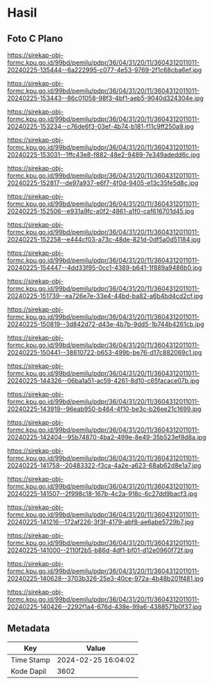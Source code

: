 # Hasil

## Foto C Plano

https://sirekap-obj-formc.kpu.go.id/99bd/pemilu/pdpr/36/04/31/20/11/3604312011011-20240225-135444--6a222995-c077-4e53-9769-2f1c68cba6ef.jpg

https://sirekap-obj-formc.kpu.go.id/99bd/pemilu/pdpr/36/04/31/20/11/3604312011011-20240225-153443--86c01058-98f3-4bf1-aeb5-9040d324304e.jpg

https://sirekap-obj-formc.kpu.go.id/99bd/pemilu/pdpr/36/04/31/20/11/3604312011011-20240225-153234--c76de6f3-03ef-4b74-b181-f11c9ff250a9.jpg

https://sirekap-obj-formc.kpu.go.id/99bd/pemilu/pdpr/36/04/31/20/11/3604312011011-20240225-153031--1ffc43e8-f882-48e2-9489-7e349adedd6c.jpg

https://sirekap-obj-formc.kpu.go.id/99bd/pemilu/pdpr/36/04/31/20/11/3604312011011-20240225-152817--de97a937-e6f7-4f0d-9405-e13c35fe5d8c.jpg

https://sirekap-obj-formc.kpu.go.id/99bd/pemilu/pdpr/36/04/31/20/11/3604312011011-20240225-152506--e931a9fc-a0f2-4861-a1f0-caf616701d45.jpg

https://sirekap-obj-formc.kpu.go.id/99bd/pemilu/pdpr/36/04/31/20/11/3604312011011-20240225-152258--e444cf03-a73c-48de-821d-0df5a0d51184.jpg

https://sirekap-obj-formc.kpu.go.id/99bd/pemilu/pdpr/36/04/31/20/11/3604312011011-20240225-154447--4dd33f95-0cc1-4389-b641-1f889a9486b0.jpg

https://sirekap-obj-formc.kpu.go.id/99bd/pemilu/pdpr/36/04/31/20/11/3604312011011-20240225-151739--ea726e7e-33e4-44bd-ba82-a6b4bd4cd2cf.jpg

https://sirekap-obj-formc.kpu.go.id/99bd/pemilu/pdpr/36/04/31/20/11/3604312011011-20240225-150819--3d842d72-d43e-4b7b-9dd5-1b744b4261cb.jpg

https://sirekap-obj-formc.kpu.go.id/99bd/pemilu/pdpr/36/04/31/20/11/3604312011011-20240225-150441--38610722-b653-499b-be76-d17c882069c1.jpg

https://sirekap-obj-formc.kpu.go.id/99bd/pemilu/pdpr/36/04/31/20/11/3604312011011-20240225-144326--06ba1a51-ac59-4261-8d10-c65facace07b.jpg

https://sirekap-obj-formc.kpu.go.id/99bd/pemilu/pdpr/36/04/31/20/11/3604312011011-20240225-143919--96eab950-b464-4f10-be3c-b26ee21c1699.jpg

https://sirekap-obj-formc.kpu.go.id/99bd/pemilu/pdpr/36/04/31/20/11/3604312011011-20240225-142404--95b74870-4ba2-499e-8e49-35b523ef8d8a.jpg

https://sirekap-obj-formc.kpu.go.id/99bd/pemilu/pdpr/36/04/31/20/11/3604312011011-20240225-141758--20483322-f3ca-4a2e-a623-68ab62d8e1a7.jpg

https://sirekap-obj-formc.kpu.go.id/99bd/pemilu/pdpr/36/04/31/20/11/3604312011011-20240225-141507--2f998c18-167b-4c2a-918c-6c27dd9bacf3.jpg

https://sirekap-obj-formc.kpu.go.id/99bd/pemilu/pdpr/36/04/31/20/11/3604312011011-20240225-141216--172af226-3f3f-4179-abf8-ae6abe5729b7.jpg

https://sirekap-obj-formc.kpu.go.id/99bd/pemilu/pdpr/36/04/31/20/11/3604312011011-20240225-141000--2110f2b5-b86d-4df1-bf01-d12e0960f72f.jpg

https://sirekap-obj-formc.kpu.go.id/99bd/pemilu/pdpr/36/04/31/20/11/3604312011011-20240225-140628--3703b326-25e3-40ce-972a-4b48b201f481.jpg

https://sirekap-obj-formc.kpu.go.id/99bd/pemilu/pdpr/36/04/31/20/11/3604312011011-20240225-140426--2292f1a4-676d-438e-99a6-4388571b0f37.jpg


## Metadata

| Key        | Value               |
| ---------- | ------------------- |
| Time Stamp | 2024-02-25 16:04:02 |
| Kode Dapil | 3602                |



